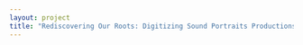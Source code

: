 ```yaml
--- 
layout: project 
title: "Rediscovering Our Roots: Digitizing Sound Portraits Productions Materials" 
---
```



